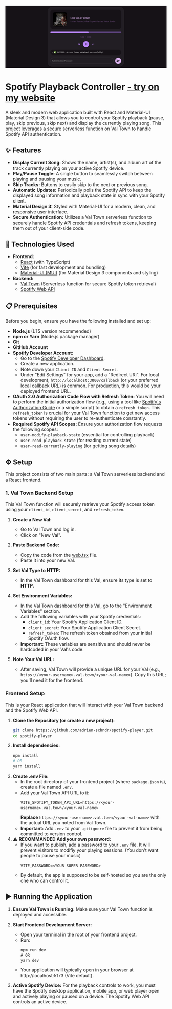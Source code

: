 ![Player illustration](/public/illustration.png)
# Spotify Playback Controller [- try on my website](https://adrien.schndr.pro/spotify-player/)
A sleek and modern web application built with React and Material-UI (Material Design 3) that allows you to control your Spotify playback (pause, play, skip previous, skip next) and display the currently playing song. This project leverages a secure serverless function on Val Town to handle Spotify API authentication.
## ✨ Features
- **Display Current Song:** Shows the name, artist(s), and album art of the track currently playing on your active Spotify device.
- **Play/Pause Toggle:** A single button to seamlessly switch between playing and pausing your music.
- **Skip Tracks:** Buttons to easily skip to the next or previous song.
- **Automatic Updates:** Periodically polls the Spotify API to keep the displayed song information and playback state in sync with your Spotify client.
- **Material Design 3:** Styled with Material-UI for a modern, clean, and responsive user interface.
- **Secure Authentication:** Utilizes a Val Town serverless function to securely handle Spotify API credentials and refresh tokens, keeping them out of your client-side code.

## 🚀 Technologies Used
- **Frontend:**
  - [React](https://react.dev) (with TypeScript)
  - [Vite](https://vitejs.dev) (for fast development and bundling)
  - [Material-UI (MUI)](https://mui.com) (for Material Design 3 components and styling)
- **Backend:**
  - [Val Town](https://www.val.town/) (Serverless function for secure Spotify token retrieval)
  - [Spotify Web API](https://developer.spotify.com/documentation/web-api/)

## 📋 Prerequisites

Before you begin, ensure you have the following installed and set up:
- **Node.js** (LTS version recommended)
- **npm or Yarn** (Node.js package manager)
- **Git**
- **GitHub Account**
- **Spotify Developer Account:**
  - Go to the [Spotify Developer Dashboard](https://developer.spotify.com/dashboard/).
  - Create a new application.
  - Note down your `Client ID` and `Client Secret`.
  - Under "Edit Settings" for your app, add a "Redirect URI". For local development, `http://localhost:3000/callback` (or your preferred local callback URL) is common. For production, this would be your deployed frontend URL.
- **OAuth 2.0 Authorization Code Flow with Refresh Token:** You will need to perform the initial authorization flow (e.g., using a tool like [Spotify's Authorization Guide](https://developer.spotify.com/documentation/web-api/tutorials/code-flow) or a simple script) to obtain a `refresh_token`. This `refresh_token` is crucial for your Val Town function to get new access tokens without requiring the user to re-authenticate constantly.
- **Required Spotify API Scopes:** Ensure your authorization flow requests the following scopes:
  - `user-modify-playback-state` (essential for controlling playback)
  - `user-read-playback-state` (for reading current state)
  - `user-read-currently-playing` (for getting song details)

## ⚙️ Setup

This project consists of two main parts: a Val Town serverless backend and a React frontend.

### 1. Val Town Backend Setup

This Val Town function will securely retrieve your Spotify access token using your `client_id`, `client_secret`, and `refresh_token`.

1. **Create a New Val:**
    - Go to Val Town and log in.
    - Click on "New Val".
2. **Paste Backend Code:**
    - Copy the code from the [web.tsx](https://github.com/adrien-schndr/spotify-player/blob/main/src/web.tsx) file.
    - Paste it into your new Val.
3. **Set Val Type to HTTP:**
    - In the Val Town dashboard for this Val, ensure its type is set to **HTTP**.

4. **Set Environment Variables:**
    - In the Val Town dashboard for this Val, go to the "Environment Variables" section.
    - Add the following variables with your Spotify credentials:
      - `client_id`: Your Spotify Application Client ID.
      - `client_secret`: Your Spotify Application Client Secret.
      - `refresh_token`: The refresh token obtained from your initial Spotify OAuth flow.
    - **Important:** These variables are sensitive and should never be hardcoded in your Val's code.
5. **Note Your Val URL:**
    - After saving, Val Town will provide a unique URL for your Val (e.g., `https://<your-username>.val.town/<your-val-name>`). Copy this URL; you'll need it for the frontend.

### Frontend Setup

This is your React application that will interact with your Val Town backend and the Spotify Web API.

1. **Clone the Repository (or create a new project):**
    ```sh
    git clone https://github.com/adrien-schndr/spotify-player.git
    cd spotify-player
    ```
2. **Install dependencies:**
    ```sh
    npm install
    # OR
    yarn install
    ```
3. **Create .env File:**
    - In the root directory of your frontend project (where `package.json` is), create a file named `.env`.
    - Add your Val Town API URL to it:
      ```
      VITE_SPOTIFY_TOKEN_API_URL=https://<your-username>.val.town/<your-val-name>
      ```
      **Replace** `https://<your-username>.val.town/<your-val-name>` with the actual URL you noted from Val Town.
    - **Important:** Add `.env` to your `.gitignore` file to prevent it from being committed to version control.
4. ⚠️ **RECOMMANDED Add your own password:**
    - If you want to publish, add a password to your `.env` file. It will prevent visitors to modifiy your playing sessions. (You don't want people to pause your music)
      ```
      VITE_PASSWORD=<YOUR SUPER PASSWORD>
      ```
    - By default, the app is supposed to be self-hosted so you are the only one who can control it. 

## ▶️ Running the Application

1. **Ensure Val Town is Running:** Make sure your Val Town function is deployed and accessible.

2. **Start Frontend Development Server:**
    - Open your terminal in the root of your frontend project.
    - Run:
      ```
      npm run dev
      # OR
      yarn dev
      ```
    - Your application will typically open in your browser at http://localhost:5173 (Vite default).
3. **Active Spotify Device:** For the playback controls to work, you must have the Spotify desktop application, mobile app, or web player open and actively playing or paused on a device. The Spotify Web API controls an active device.